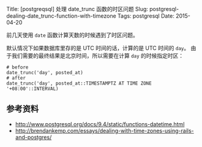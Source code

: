Title: [postgreqsql] 处理 date_trunc 函数的时区问题
Slug: postgresql-dealing-date_trunc-function-with-timezone
Tags: postgresql
Date: 2015-04-20

前几天使用 `date` 函数计算天数的时候遇到了时区问题。

默认情况下如果数据库里存的是 UTC 时间的话，计算的是 UTC 时间的 `day`。
由于我们需要的最终结果是北京时间，所以需要在计算 `day` 的时候指定时区：

    # before
    date_trunc('day', posted_at)
    # after
    date_trunc('day', posted_at::TIMESTAMPTZ AT TIME ZONE '+08:00'::INTERVAL)


## 参考资料

* http://www.postgresql.org/docs/9.4/static/functions-datetime.html
* http://brendankemp.com/essays/dealing-with-time-zones-using-rails-and-postgres/
